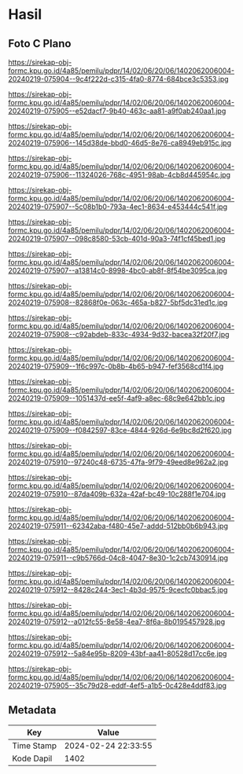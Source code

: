 # Hasil

## Foto C Plano

https://sirekap-obj-formc.kpu.go.id/4a85/pemilu/pdpr/14/02/06/20/06/1402062006004-20240219-075904--9c4f222d-c315-4fa0-8774-684bce3c5353.jpg

https://sirekap-obj-formc.kpu.go.id/4a85/pemilu/pdpr/14/02/06/20/06/1402062006004-20240219-075905--e52dacf7-9b40-463c-aa81-a9f0ab240aa1.jpg

https://sirekap-obj-formc.kpu.go.id/4a85/pemilu/pdpr/14/02/06/20/06/1402062006004-20240219-075906--145d38de-bbd0-46d5-8e76-ca8949eb915c.jpg

https://sirekap-obj-formc.kpu.go.id/4a85/pemilu/pdpr/14/02/06/20/06/1402062006004-20240219-075906--11324026-768c-4951-98ab-4cb8d445954c.jpg

https://sirekap-obj-formc.kpu.go.id/4a85/pemilu/pdpr/14/02/06/20/06/1402062006004-20240219-075907--5c08b1b0-793a-4ec1-8634-e453444c541f.jpg

https://sirekap-obj-formc.kpu.go.id/4a85/pemilu/pdpr/14/02/06/20/06/1402062006004-20240219-075907--098c8580-53cb-401d-90a3-74f1cf45bed1.jpg

https://sirekap-obj-formc.kpu.go.id/4a85/pemilu/pdpr/14/02/06/20/06/1402062006004-20240219-075907--a13814c0-8998-4bc0-ab8f-8f54be3095ca.jpg

https://sirekap-obj-formc.kpu.go.id/4a85/pemilu/pdpr/14/02/06/20/06/1402062006004-20240219-075908--82868f0e-063c-465a-b827-5bf5dc31ed1c.jpg

https://sirekap-obj-formc.kpu.go.id/4a85/pemilu/pdpr/14/02/06/20/06/1402062006004-20240219-075908--c92abdeb-833c-4934-9d32-bacea32f20f7.jpg

https://sirekap-obj-formc.kpu.go.id/4a85/pemilu/pdpr/14/02/06/20/06/1402062006004-20240219-075909--1f6c997c-0b8b-4b65-b947-fef3568cd1f4.jpg

https://sirekap-obj-formc.kpu.go.id/4a85/pemilu/pdpr/14/02/06/20/06/1402062006004-20240219-075909--1051437d-ee5f-4af9-a8ec-68c9e642bb1c.jpg

https://sirekap-obj-formc.kpu.go.id/4a85/pemilu/pdpr/14/02/06/20/06/1402062006004-20240219-075909--f0842597-83ce-4844-926d-6e9bc8d2f620.jpg

https://sirekap-obj-formc.kpu.go.id/4a85/pemilu/pdpr/14/02/06/20/06/1402062006004-20240219-075910--97240c48-6735-47fa-9f79-49eed8e962a2.jpg

https://sirekap-obj-formc.kpu.go.id/4a85/pemilu/pdpr/14/02/06/20/06/1402062006004-20240219-075910--87da409b-632a-42af-bc49-10c288f1e704.jpg

https://sirekap-obj-formc.kpu.go.id/4a85/pemilu/pdpr/14/02/06/20/06/1402062006004-20240219-075911--62342aba-f480-45e7-addd-512bb0b6b943.jpg

https://sirekap-obj-formc.kpu.go.id/4a85/pemilu/pdpr/14/02/06/20/06/1402062006004-20240219-075911--c9b5766d-04c8-4047-8e30-1c2cb7430914.jpg

https://sirekap-obj-formc.kpu.go.id/4a85/pemilu/pdpr/14/02/06/20/06/1402062006004-20240219-075912--8428c244-3ec1-4b3d-9575-9cecfc0bbac5.jpg

https://sirekap-obj-formc.kpu.go.id/4a85/pemilu/pdpr/14/02/06/20/06/1402062006004-20240219-075912--a012fc55-8e58-4ea7-8f6a-8b0195457928.jpg

https://sirekap-obj-formc.kpu.go.id/4a85/pemilu/pdpr/14/02/06/20/06/1402062006004-20240219-075912--5a84e95b-8209-43bf-aa41-80528d17cc6e.jpg

https://sirekap-obj-formc.kpu.go.id/4a85/pemilu/pdpr/14/02/06/20/06/1402062006004-20240219-075905--35c79d28-eddf-4ef5-a1b5-0c428e4ddf83.jpg


## Metadata

| Key        | Value               |
| ---------- | ------------------- |
| Time Stamp | 2024-02-24 22:33:55 |
| Kode Dapil | 1402                |



